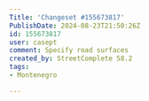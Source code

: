 ```yaml
---
Title: 'Changeset #155673817'
PublishDate: 2024-08-23T21:50:26Z
id: 155673817
user: casept
comment: Specify road surfaces
created_by: StreetComplete 58.2
tags:
- Montenegro

---
```

